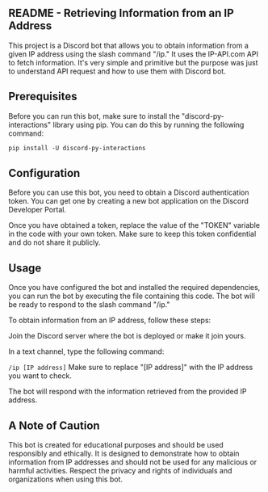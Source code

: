 ## README - Retrieving Information from an IP Address

This project is a Discord bot that allows you to obtain information from a given IP address using the slash command "/ip." It uses the IP-API.com API to fetch information.
It's very simple and primitive but the purpose was just to understand API request and how to use them with Discord bot.

## Prerequisites

Before you can run this bot, make sure to install the "discord-py-interactions" library using pip. You can do this by running the following command:

```markdown
pip install -U discord-py-interactions
```


## Configuration
Before you can use this bot, you need to obtain a Discord authentication token. You can get one by creating a new bot application on the Discord Developer Portal.

Once you have obtained a token, replace the value of the "TOKEN" variable in the code with your own token. Make sure to keep this token confidential and do not share it publicly.

## Usage
Once you have configured the bot and installed the required dependencies, you can run the bot by executing the file containing this code. The bot will be ready to respond to the slash command "/ip."

To obtain information from an IP address, follow these steps:

Join the Discord server where the bot is deployed or make it join yours.

In a text channel, type the following command:

```/ip [IP address]```
Make sure to replace "[IP address]" with the IP address you want to check.

The bot will respond with the information retrieved from the provided IP address.

## A Note of Caution

This bot is created for educational purposes and should be used responsibly and ethically. It is designed to demonstrate how to obtain information from IP addresses and should not be used for any malicious or harmful activities. Respect the privacy and rights of individuals and organizations when using this bot.

